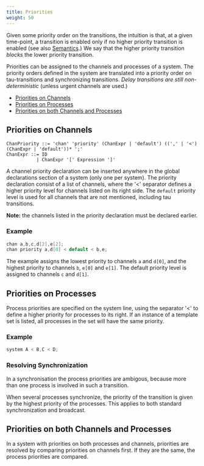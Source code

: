 ```yaml
---
title: Priorities
weight: 50
---
```


Given some priority order on the transitions, the intuition is that, at a given time-point, a transition is enabled only if no higher priority transition is enabled (see also [Semantics](../semantics/).) We say that the higher priority transition _blocks_ the lower priority transition.

Priorities can be assigned to the channels and processes of a system. The priority orders defined in the system are translated into a priority order on tau-transitions and synchronizing transitions. _Delay transitions are still non-deterministic_ (unless urgent channels are used.)

*   [Priorities on Channels](#priorities-on-channels)
*   [Priorities on Processes](#priorities-on-processes)
*   [Priorities on both Channels and Processes](#priorities-on-both-channels-and-processes)


## Priorities on Channels

``` EBNF
ChanPriority ::= 'chan' 'priority' (ChanExpr | 'default') ((',' | '<') (ChanExpr | 'default'))* ';'
ChanExpr ::= ID
           | ChanExpr '[' Expression ']'
```

A channel priority declaration can be inserted anywhere in the global declarations section of a system (only one per system). The priority declaration consist of a list of channels, where the '<' separator defines a higher priority level for channels listed on its right side. The `default` priority level is used for all channels that are not mentioned, including tau transitions.

**Note:** the channels listed in the priority declaration must be declared earlier.

### Example

``` c
chan a,b,c,d[2],e[2];
chan priority a,d[0] < default < b,e;
```

The example assigns the lowest priority to channels `a` and `d[0]`, and the highest priority to channels `b`, `e[0]` and `e[1]`. The default priority level is assigned to channels `c` and `d[1]`.

## Priorities on Processes

Process priorities are specified on the system line, using the separator '<' to define a higher priority for processes to its right. If an instance of a template set is listed, all processes in the set will have the same priority.

### Example

``` c
system A < B,C < D;
```

### Resolving Synchronization

In a synchronisation the process priorities are ambigous, because more than one process is involved in such a transition.

When several processes synchronize, the priority of the transition is given by the highest priority of the processes. This applies to both standard synchronization and broadcast.


## Priorities on both Channels and Processes

In a system with priorities on both processes and channels, priorities are resolved by comparing priorities on channels first. If they are the same, the process priorities are compared.